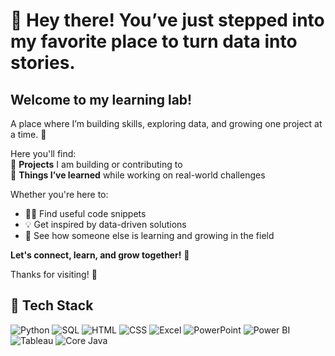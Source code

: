 # 👋 Hey there! You’ve just stepped into my favorite place to turn data into stories.

## **Welcome to my learning lab!**  
A place where I’m building skills, exploring data, and growing one project at a time. 🚀

Here you'll find:  
🔹 **Projects** I am building or contributing to  
🔹 **Things I’ve learned** while working on real-world challenges  

Whether you're here to:  
- 🧑‍💻 Find useful code snippets  
- 💡 Get inspired by data-driven solutions  
- 👀 See how someone else is learning and growing in the field  

**Let's connect, learn, and grow together!** 🌱

Thanks for visiting! 🙌

## 🧰 **Tech Stack**  

<p align="left">
  <img src="https://img.shields.io/badge/Python-3776AB?style=flat&logo=python&logoColor=white" alt="Python"/> 
  <img src="https://img.shields.io/badge/SQL-4479A1?style=flat&logo=postgresql&logoColor=white" alt="SQL"/> 
  <img src="https://img.shields.io/badge/HTML-E34F26?style=flat&logo=html5&logoColor=white" alt="HTML"/> 
  <img src="https://img.shields.io/badge/CSS-1572B6?style=flat&logo=css3&logoColor=white" alt="CSS"/> 
  <img src="https://img.shields.io/badge/Microsoft_Excel-217346?style=flat&logo=microsoft-excel&logoColor=white" alt="Excel"/>
  <img src="https://img.shields.io/badge/Microsoft_PowerPoint-B7472A?style=flat&logo=microsoft-powerpoint&logoColor=white" alt="PowerPoint"/>  
  <img src="https://img.shields.io/badge/Microsoft_Power_BI-F2C811?style=flat&logo=powerbi&logoColor=black" alt="Power BI"/>  
  <img src="https://img.shields.io/badge/Tableau-E97627?style=flat&logo=tableau&logoColor=white" alt="Tableau"/>
  <img src="https://img.shields.io/badge/Core_Java-007396?style=flat&logo=java&logoColor=white" alt="Core Java"/>
</p>
